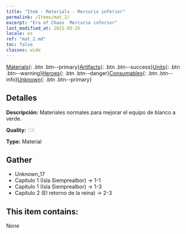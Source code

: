 ```yaml
---
title: "Item - Materials - Mercurio inferior"
permalink: /Items/mat_2/
excerpt: "Era of Chaos  Mercurio inferior"
last_modified_at: 2021-03-25
locale: es
ref: "mat_2.md"
toc: false
classes: wide
---
```

 [Materials](/es/Items/){: .btn .btn--primary}[Artifacts](/es/Items/Artifacts/){: .btn .btn--success}[Units](/es/Items/Units/){: .btn .btn--warning}[Heroes](/es/Items/Heroes/){: .btn .btn--danger}[Consumables](/es/Items/Consumables/){: .btn .btn--info}[Unknown](/es/Items/Unknown/){: .btn .btn--primary}

## Detalles
 **Descripción:** Materiales normales para mejorar el equipo de blanco a verde.

 **Quality:** <span style="color: #C0C0C0">OK</span>

 **Type:** Material

## Gather

*    Unknown_17 
*    Capítulo 1 (Isla Siemprealbor) -> 1-1 
*    Capítulo 1 (Isla Siemprealbor) -> 1-3 
*    Capítulo 2 (El retorno de la reina) -> 2-3 

## This item contains:

  None

